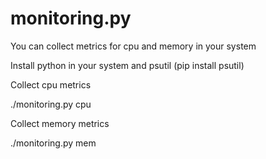 # monitoring.py

You can collect metrics for cpu and memory in your system

Install python in your system and psutil (pip install psutil)

Collect cpu metrics


./monitoring.py cpu


Collect memory metrics

./monitoring.py mem
